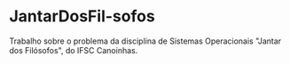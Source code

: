 # JantarDosFil-sofos
Trabalho sobre o problema da disciplina de Sistemas Operacionais "Jantar dos Filósofos", do IFSC Canoinhas.
